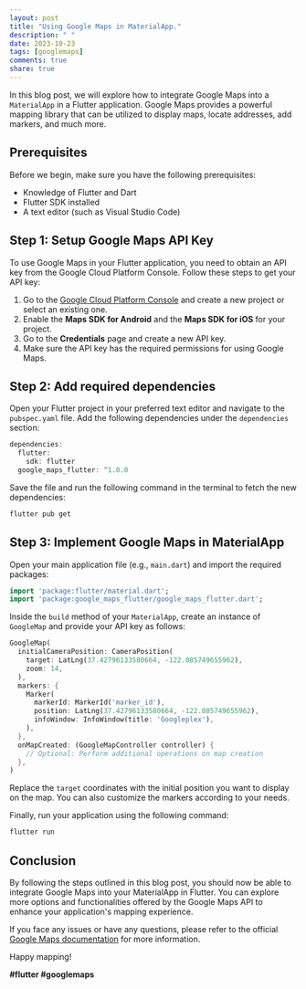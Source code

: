 ```yaml
---
layout: post
title: "Using Google Maps in MaterialApp."
description: " "
date: 2023-10-23
tags: [googlemaps]
comments: true
share: true
---
```


In this blog post, we will explore how to integrate Google Maps into a `MaterialApp` in a Flutter application. Google Maps provides a powerful mapping library that can be utilized to display maps, locate addresses, add markers, and much more.

## Prerequisites

Before we begin, make sure you have the following prerequisites:

- Knowledge of Flutter and Dart
- Flutter SDK installed
- A text editor (such as Visual Studio Code)

## Step 1: Setup Google Maps API Key

To use Google Maps in your Flutter application, you need to obtain an API key from the Google Cloud Platform Console. Follow these steps to get your API key:

1. Go to the [Google Cloud Platform Console](https://console.cloud.google.com/) and create a new project or select an existing one.
2. Enable the **Maps SDK for Android** and the **Maps SDK for iOS** for your project.
3. Go to the **Credentials** page and create a new API key.
4. Make sure the API key has the required permissions for using Google Maps.

## Step 2: Add required dependencies

Open your Flutter project in your preferred text editor and navigate to the `pubspec.yaml` file. Add the following dependencies under the `dependencies` section:

```dart
dependencies:
  flutter:
    sdk: flutter
  google_maps_flutter: ^1.0.0
```

Save the file and run the following command in the terminal to fetch the new dependencies:

```bash
flutter pub get
```

## Step 3: Implement Google Maps in MaterialApp

Open your main application file (e.g., `main.dart`) and import the required packages:

```dart
import 'package:flutter/material.dart';
import 'package:google_maps_flutter/google_maps_flutter.dart';
```

Inside the `build` method of your `MaterialApp`, create an instance of `GoogleMap` and provide your API key as follows:

```dart
GoogleMap(
  initialCameraPosition: CameraPosition(
    target: LatLng(37.42796133580664, -122.085749655962),
    zoom: 14,
  ),
  markers: {
    Marker(
      markerId: MarkerId('marker_id'),
      position: LatLng(37.42796133580664, -122.085749655962),
      infoWindow: InfoWindow(title: 'Googleplex'),
    ),
  },
  onMapCreated: (GoogleMapController controller) {
    // Optional: Perform additional operations on map creation
  },
)
```

Replace the `target` coordinates with the initial position you want to display on the map. You can also customize the markers according to your needs.

Finally, run your application using the following command:

```bash
flutter run
```

## Conclusion

By following the steps outlined in this blog post, you should now be able to integrate Google Maps into your MaterialApp in Flutter. You can explore more options and functionalities offered by the Google Maps API to enhance your application's mapping experience.

If you face any issues or have any questions, please refer to the official [Google Maps documentation](https://developers.google.com/maps/documentation) for more information.

Happy mapping! 

**#flutter #googlemaps**